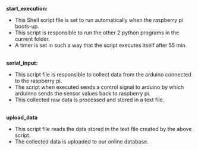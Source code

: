 <b>start_execution:</b><br>
<ul>
<li>This Shell script file is set to run automatically when the raspberry pi boots-up.</li>
<li>This script is responsible to run the other 2 python programs in the current folder.</li>
<li>A timer is set in such a way that the script executes itself after 55 min.</li>
</ul>
<br>
<b>serial_input:</b><br>
<ul>
<li>This script file is responsible to collect data from the arduino connected to the raspberry pi.</li>
<li>The script when executed sends a control signal to arduino by which arduinno sends the sensor values back to raspberry pi.</li>
<li>This collected raw data is processed and stored in a text file.</li>
</ul>
<br>
<b>upload_data</b><br>
<ul>
<li>This script file reads the data stored in the text file created by the above script.</li>
<li>The collected data is uploaded to our online database.</li>
</ul>
<br>
